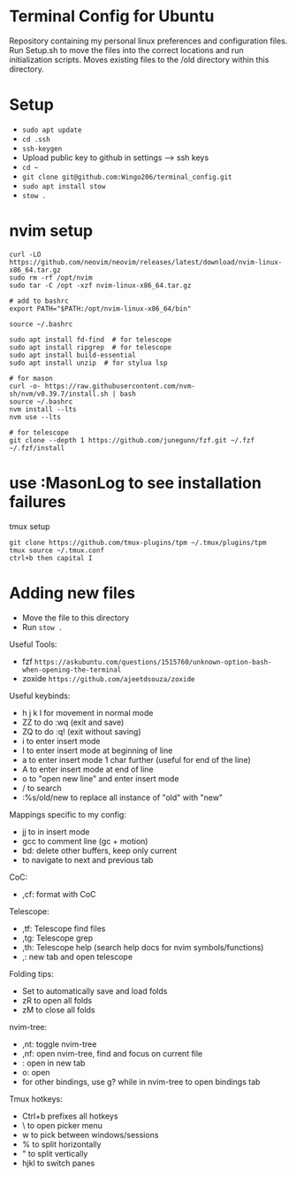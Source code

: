 # Terminal Config for Ubuntu

Repository containing my personal linux preferences and configuration files. Run Setup.sh to move the files into the correct locations and run initialization scripts. Moves existing files to the /old directory within this directory.

# Setup
- ``sudo apt update``
- ``cd .ssh``
- ``ssh-keygen``
- Upload public key to github in settings --> ssh keys
- ``cd ~``
- ``git clone git@github.com:Wingo206/terminal_config.git``
- ``sudo apt install stow``
- ``stow .``

# nvim setup
```
curl -LO https://github.com/neovim/neovim/releases/latest/download/nvim-linux-x86_64.tar.gz
sudo rm -rf /opt/nvim
sudo tar -C /opt -xzf nvim-linux-x86_64.tar.gz

# add to bashrc
export PATH="$PATH:/opt/nvim-linux-x86_64/bin"

source ~/.bashrc

sudo apt install fd-find  # for telescope
sudo apt install ripgrep  # for telescope
sudo apt install build-essential
sudo apt install unzip  # for stylua lsp

# for mason
curl -o- https://raw.githubusercontent.com/nvm-sh/nvm/v0.39.7/install.sh | bash
source ~/.bashrc
nvm install --lts
nvm use --lts

# for telescope
git clone --depth 1 https://github.com/junegunn/fzf.git ~/.fzf
~/.fzf/install

```

# use :MasonLog to see installation failures

tmux setup
```
git clone https://github.com/tmux-plugins/tpm ~/.tmux/plugins/tpm
tmux source ~/.tmux.conf
ctrl+b then capital I
```

# Adding new files
- Move the file to this directory
- Run ```stow .```

Useful Tools:
- fzf ``https://askubuntu.com/questions/1515760/unknown-option-bash-when-opening-the-terminal``
- zoxide ``https://github.com/ajeetdsouza/zoxide``

Useful keybinds:
- h j k l for movement in normal mode
- ZZ to do :wq (exit and save)
- ZQ to do :q! (exit without saving)
- i to enter insert mode
- I to enter insert mode at beginning of line
- a to enter insert mode 1 char further (useful for end of the line)
- A to enter insert mode at end of line
- o to "open new line" and enter insert mode
- / to search
- :%s/old/new to replace all instance of "old" with "new"

Mappings specific to my config:
- jj to <esc> in insert mode
- gcc to comment line (gc + motion)
- bd: delete other buffers, keep only current
- <Tab> <S-Tab> to navigate to next and previous tab

CoC:
- ,cf: format with CoC

Telescope:
- ,tf: Telescope find files
- ,tg: Telescope grep
- ,th: Telescope help (search help docs for nvim symbols/functions)
- ,<tab>: new tab and open telescope

Folding tips:
- Set to automatically save and load folds
- zR to open all folds
- zM to close all folds

nvim-tree:
- ,nt: toggle nvim-tree
- ,nf: open nvim-tree, find and focus on current file
- <C-t>: open in new tab
- o: open
- for other bindings, use g? while in nvim-tree to open bindings tab

Tmux hotkeys:
- Ctrl+b prefixes all hotkeys
- \ to open picker menu
- w to pick between windows/sessions
- % to split horizontally
- " to split vertically
- hjkl to switch panes
